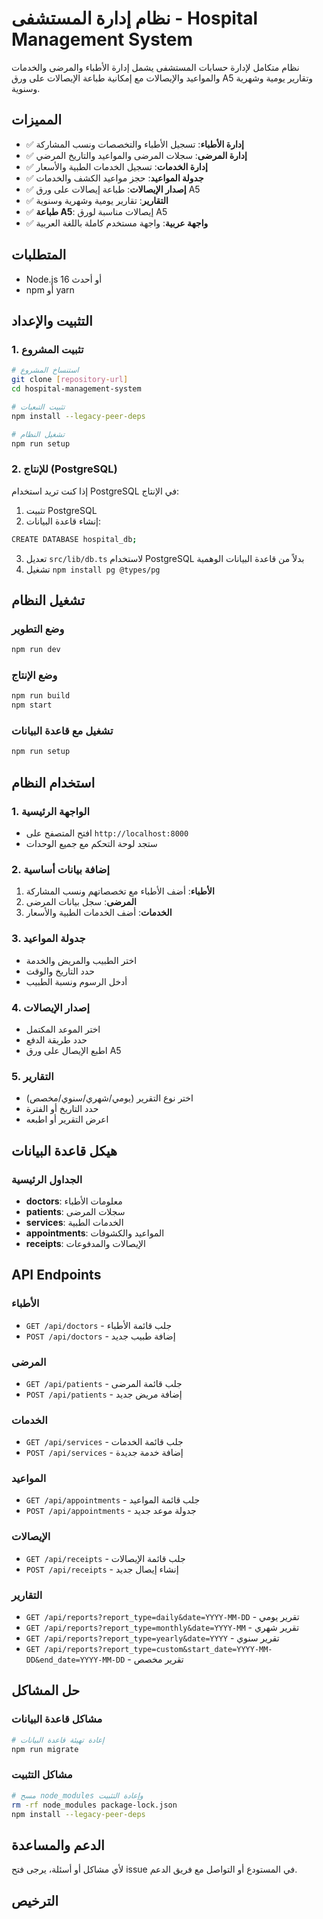 # نظام إدارة المستشفى - Hospital Management System

نظام متكامل لإدارة حسابات المستشفى يشمل إدارة الأطباء والمرضى والخدمات والمواعيد والإيصالات مع إمكانية طباعة الإيصالات على ورق A5 وتقارير يومية وشهرية وسنوية.

## المميزات

- ✅ **إدارة الأطباء**: تسجيل الأطباء والتخصصات ونسب المشاركة
- ✅ **إدارة المرضى**: سجلات المرضى والمواعيد والتاريخ المرضي
- ✅ **إدارة الخدمات**: تسجيل الخدمات الطبية والأسعار
- ✅ **جدولة المواعيد**: حجز مواعيد الكشف والخدمات
- ✅ **إصدار الإيصالات**: طباعة إيصالات على ورق A5
- ✅ **التقارير**: تقارير يومية وشهرية وسنوية
- ✅ **طباعة A5**: إيصالات مناسبة لورق A5
- ✅ **واجهة عربية**: واجهة مستخدم كاملة باللغة العربية

## المتطلبات

- Node.js 16 أو أحدث
- npm أو yarn

## التثبيت والإعداد

### 1. تثبيت المشروع

```bash
# استنساخ المشروع
git clone [repository-url]
cd hospital-management-system

# تثبيت التبعيات
npm install --legacy-peer-deps

# تشغيل النظام
npm run setup
```

### 2. للإنتاج (PostgreSQL)
إذا كنت تريد استخدام PostgreSQL في الإنتاج:

1. تثبيت PostgreSQL
2. إنشاء قاعدة البيانات:
```bash
CREATE DATABASE hospital_db;
```
3. تعديل `src/lib/db.ts` لاستخدام PostgreSQL بدلاً من قاعدة البيانات الوهمية
4. تشغيل `npm install pg @types/pg`

## تشغيل النظام

### وضع التطوير
```bash
npm run dev
```

### وضع الإنتاج
```bash
npm run build
npm start
```

### تشغيل مع قاعدة البيانات
```bash
npm run setup
```

## استخدام النظام

### 1. الواجهة الرئيسية
- افتح المتصفح على `http://localhost:8000`
- ستجد لوحة التحكم مع جميع الوحدات

### 2. إضافة بيانات أساسية
1. **الأطباء**: أضف الأطباء مع تخصصاتهم ونسب المشاركة
2. **المرضى**: سجل بيانات المرضى
3. **الخدمات**: أضف الخدمات الطبية والأسعار

### 3. جدولة المواعيد
- اختر الطبيب والمريض والخدمة
- حدد التاريخ والوقت
- أدخل الرسوم ونسبة الطبيب

### 4. إصدار الإيصالات
- اختر الموعد المكتمل
- حدد طريقة الدفع
- اطبع الإيصال على ورق A5

### 5. التقارير
- اختر نوع التقرير (يومي/شهري/سنوي/مخصص)
- حدد التاريخ أو الفترة
- اعرض التقرير أو اطبعه

## هيكل قاعدة البيانات

### الجداول الرئيسية
- **doctors**: معلومات الأطباء
- **patients**: سجلات المرضى
- **services**: الخدمات الطبية
- **appointments**: المواعيد والكشوفات
- **receipts**: الإيصالات والمدفوعات

## API Endpoints

### الأطباء
- `GET /api/doctors` - جلب قائمة الأطباء
- `POST /api/doctors` - إضافة طبيب جديد

### المرضى
- `GET /api/patients` - جلب قائمة المرضى
- `POST /api/patients` - إضافة مريض جديد

### الخدمات
- `GET /api/services` - جلب قائمة الخدمات
- `POST /api/services` - إضافة خدمة جديدة

### المواعيد
- `GET /api/appointments` - جلب قائمة المواعيد
- `POST /api/appointments` - جدولة موعد جديد

### الإيصالات
- `GET /api/receipts` - جلب قائمة الإيصالات
- `POST /api/receipts` - إنشاء إيصال جديد

### التقارير
- `GET /api/reports?report_type=daily&date=YYYY-MM-DD` - تقرير يومي
- `GET /api/reports?report_type=monthly&date=YYYY-MM` - تقرير شهري
- `GET /api/reports?report_type=yearly&date=YYYY` - تقرير سنوي
- `GET /api/reports?report_type=custom&start_date=YYYY-MM-DD&end_date=YYYY-MM-DD` - تقرير مخصص

## حل المشاكل

### مشاكل قاعدة البيانات
```bash
# إعادة تهيئة قاعدة البيانات
npm run migrate
```

### مشاكل التثبيت
```bash
# مسح node_modules وإعادة التثبيت
rm -rf node_modules package-lock.json
npm install --legacy-peer-deps
```

## الدعم والمساعدة

لأي مشاكل أو أسئلة، يرجى فتح issue في المستودع أو التواصل مع فريق الدعم.

## الترخيص

